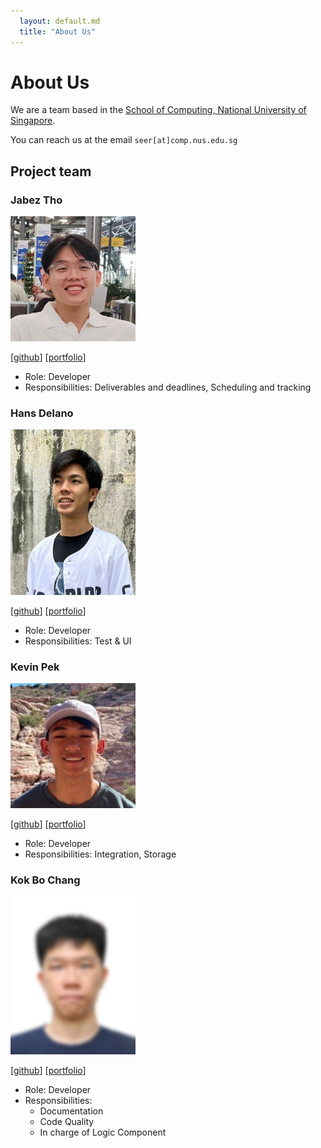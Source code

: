```yaml
---
  layout: default.md
  title: "About Us"
---
```


# About Us

We are a team based in the [School of Computing, National University of Singapore](http://www.comp.nus.edu.sg).

You can reach us at the email `seer[at]comp.nus.edu.sg`

## Project team

### Jabez Tho

<img src="images/jasperabez.png" width="200px">

[[github](https://github.com/jasperabez)]
[[portfolio](/team/jasperabez.md)]

* Role: Developer
* Responsibilities: Deliverables and deadlines, Scheduling and tracking

### Hans Delano

<img src="images/hanscau.png" width="200px">

[[github](http://github.com/hanscau)] [[portfolio](team/hanscau.md)]

* Role: Developer
* Responsibilities: Test & UI

### Kevin Pek

<img src="images/kevin-pek.png" width="200px">

[[github](http://github.com/kevin-pek)]
[[portfolio](team/kevin-pek.md)]

* Role: Developer
* Responsibilities: Integration, Storage

### Kok Bo Chang

<img src="images/c5hives.png" width="200px">

[[github](http://github.com/c5hives)]
[[portfolio](team/c5hives.md)]

* Role: Developer
* Responsibilities:
  * Documentation
  * Code Quality
  * In charge of Logic Component
